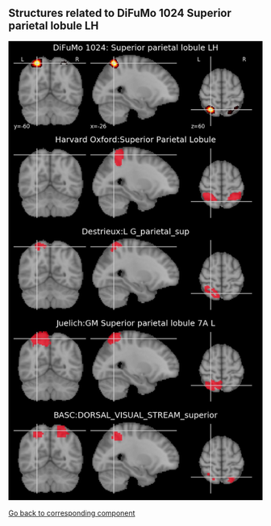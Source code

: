 


## Structures related to DiFuMo 1024 Superior parietal lobule LH

![13](13.jpg "Structures related to DiFuMo 1024 Superior parietal lobule LH")

[Go back to corresponding component](https://parietal-inria.github.io/DiFuMo/1024/html/13.html)